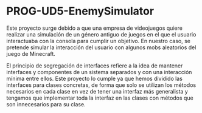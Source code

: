# PROG-UD5-EnemySimulator
Este proyecto surge debido a que una empresa de videojuegos quiere realizar una simulación de un
género antiguo de juegos en el que el usuario interactuaba con la consola para cumplir un
objetivo. En nuestro caso, se pretende simular la interacción del usuario con algunos
mobs aleatorios del juego de Minecraft.

El principio de segregación de interfaces refiere a la idea de mantener interfaces y componentes de un sistema separados y con una interacción mínima entre ellos.
Este proyecto lo cumple ya que hemos dividido las interfaces para clases concretas, de forma que solo
se utilizan los métodos necesarios en cada clase en vez de tener una interfaz más generalista y tengamos que implementar toda la interfaz en las clases con métodos que son innecesarios para su clase.